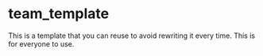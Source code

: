 # team_template
This is a template that you can reuse to avoid rewriting it every time. This is for everyone to use.
